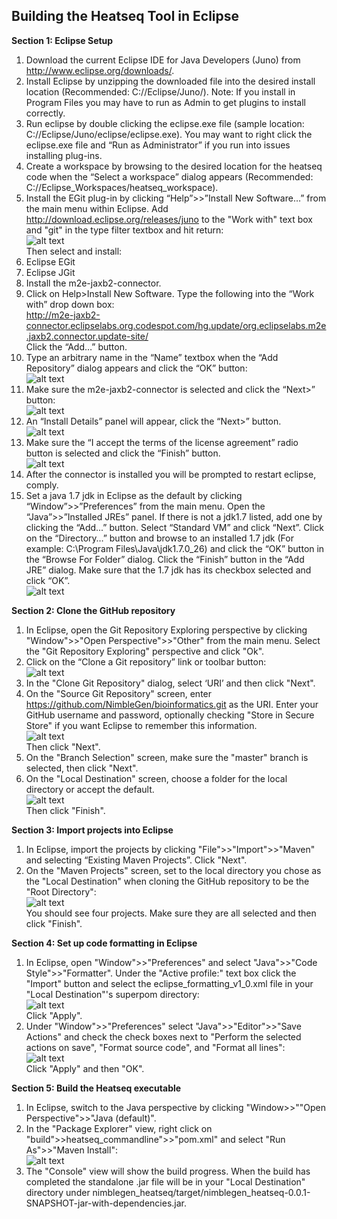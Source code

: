 Building the Heatseq Tool in Eclipse
-------------------------

**Section 1: Eclipse Setup**

1.  Download the current Eclipse IDE for Java Developers (Juno) from http://www.eclipse.org/downloads/.  
2.  Install Eclipse by unzipping the downloaded file into the desired install location (Recommended: C://Eclipse/Juno/).  Note:  If you install in Program Files you may have to run as Admin to get plugins to install correctly.<br>
3.  Run eclipse by double clicking the eclipse.exe file (sample location: C://Eclipse/Juno/eclipse/eclipse.exe).  You may want to right click the eclipse.exe file and “Run as Administrator” if you run into issues installing plug-ins.<br>
4.  Create a workspace by browsing to the desired location for the heatseq code when the “Select a workspace” dialog appears (Recommended:  C://Eclipse_Workspaces/heatseq_workspace).<br>
5.  Install the EGit plug-in by clicking “Help”>>”Install New Software…” from the main menu within Eclipse.   Add http://download.eclipse.org/releases/juno to the "Work with" text box and "git" in the type filter textbox and hit return:  <br>  ![alt text](images/egit.png "Install EGit Dialog")<br> Then select and install:
  1. Eclipse EGit
  2. Eclipse JGit
6.  Install the m2e-jaxb2-connector.
  1. Click on Help>Install New Software.  Type the following into the “Work with” drop down box:<br>
http://m2e-jaxb2-connector.eclipselabs.org.codespot.com/hg.update/org.eclipselabs.m2e.jaxb2.connector.update-site/ <br> Click the “Add…” button.
  2. Type an arbitrary name in the “Name” textbox when the “Add Repository” dialog appears and click the “OK” button:<br>  ![alt text](images/jaxb.png "Add Repository Dialog")<br>
  3. Make sure the m2e-jaxb2-connector is selected and click the “Next>” button: <br>  ![alt text](images/jaxb2.png "Install Jaxb Dialog")<br>
  4. An “Install Details” panel will appear, click the “Next>” button. <br>  ![alt text](images/jaxb3.png "Install Jaxb Details Dialog")<br>
  5. Make sure the “I accept the terms of the license agreement” radio button is selected and click the “Finish” button. <br>  ![alt text](images/jaxb4.png "Accept Jaxb License Dialog")<br>
  6. After the connector is installed you will be prompted to restart eclipse, comply.
7. Set a java 1.7 jdk in Eclipse as the default by clicking “Window”>>”Preferences” from the main menu.  Open the “Java”>>”Installed JREs” panel.  If there is not a jdk1.7 listed, add one by clicking the “Add...”  button.   Select “Standard VM” and click “Next”.   Click on the “Directory…” button and browse to an installed 1.7 jdk (For example: C:\Program Files\Java\jdk1.7.0_26) and click the “OK” button in the “Browse For Folder” dialog.  Click the “Finish” button in the “Add JRE” dialog.  Make sure that the 1.7 jdk has its checkbox selected and click “OK”. <br>  ![alt text](images/jdk.png "Select JDK dialog")<br> 

**Section 2: Clone the GitHub repository**

1. In Eclipse, open the Git Repository Exploring perspective by clicking "Window">>"Open Perspective">>"Other" from the main menu.  Select the "Git Repository Exploring" perspective and click "Ok".
2. Click on the “Clone a Git repository” link or toolbar button: <br> ![alt text](images/cloneRepository.png "Clone Git Repository") <br>
3. In the "Clone Git Repository" dialog, select ‘URI’ and then click "Next".
4. On the "Source Git Repository" screen, enter https://github.com/NimbleGen/bioinformatics.git as the URI.  Enter your GitHub username and password, optionally checking "Store in Secure Store" if you want Eclipse to remember this information.  <br>![alt text](images/sourceRepository.png "Chose Git Repository Source") <br>  Then click "Next".
5. On the "Branch Selection" screen, make sure the "master" branch is selected, then click "Next".
6. On the "Local Destination" screen, choose a folder for the local directory or accept the default.  <br>![alt text](images/localDestination.png "Local Directory Destination") <br>   Then click "Finish".

**Section 3: Import projects into Eclipse**

1. In Eclipse, import the projects by clicking "File">>"Import">>"Maven" and selecting “Existing Maven Projects”.  Click "Next".
2. On the "Maven Projects" screen, set to the local directory you chose as the "Local Destination" when cloning the GitHub repository to be the "Root Directory":  <br>![alt text](images/importMaven.png "Import Maven Projects") <br> You should see four projects.  Make sure they are all selected and then click "Finish".

**Section 4: Set up code formatting in Eclipse**

1. In Eclipse, open "Window">>"Preferences" and select "Java">>"Code Style">>"Formatter".  Under the "Active profile:" text box click the "Import" button and select the eclipse_formatting_v1_0.xml file in your "Local Destination"'s superpom directory:  <br>![alt text](images/formatter.png "Code Formatter") <br> Click "Apply".
2. Under "Window">>"Preferences" select "Java">>"Editor">>"Save Actions" and check the check boxes next to "Perform the selected actions on save", "Format source code", and "Format all lines":  <br>![alt text](images/saveActions.png "Save Actions") <br> Click "Apply" and then "OK".

**Section 5: Build the Heatseq executable**

1. In Eclipse, switch to the Java perspective by clicking "Window>>""Open Perspective">>"Java (default)".
2. In the "Package Explorer" view, right click on "build">>heatseq_commandline">>"pom.xml" and select "Run As">>"Maven Install": <br>![alt text](images/buildJar.png "Build Jar") <br> 
3. The "Console" view will show the build progress.  When the build has completed the standalone .jar file will be in your "Local Destination" directory under nimblegen_heatseq/target/nimblegen_heatseq-0.0.1-SNAPSHOT-jar-with-dependencies.jar.
